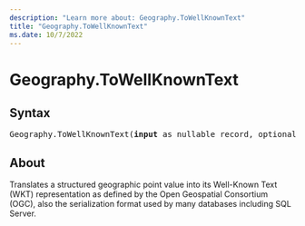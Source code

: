 ```yaml
---
description: "Learn more about: Geography.ToWellKnownText"
title: "Geography.ToWellKnownText"
ms.date: 10/7/2022
---
```

# Geography.ToWellKnownText

## Syntax

<pre>
Geography.ToWellKnownText(<b>input</b> as nullable record, optional <b>omitSRID</b> as nullable logical) as nullable text
</pre>

## About

Translates a structured geographic point value into its Well-Known Text (WKT) representation as defined by the Open Geospatial Consortium (OGC), also the serialization format used by many databases including SQL Server.

